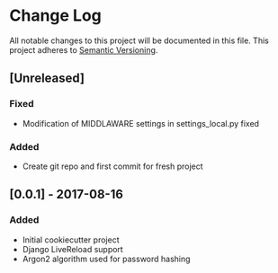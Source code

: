 # Change Log
All notable changes to this project will be documented in this file.
This project adheres to [Semantic Versioning](http://semver.org/).

## [Unreleased]
### Fixed
- Modification of MIDDLAWARE settings in settings_local.py fixed

### Added
- Create git repo and first commit for fresh project


## [0.0.1] - 2017-08-16
### Added
- Initial cookiecutter project
- Django LiveReload support
- Argon2 algorithm used for password hashing
